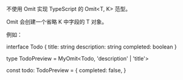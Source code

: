 不使用 Omit 实现 TypeScript 的 Omit<T, K> 范型。

Omit 会创建一个省略 K 中字段的 T 对象。

例如：

interface Todo {
  title: string
  description: string
  completed: boolean
}

type TodoPreview = MyOmit<Todo, 'description' | 'title'>

const todo: TodoPreview = {
  completed: false,
}